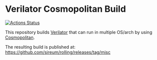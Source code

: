 # Verilator Cosmopolitan Build

[![Actions Status](https://github.com/sireum/build-verilator/workflows/Build/badge.svg)](https://github.com/sireum/build-verilator/actions/workflows/Build.yml) 

This repository builds [Verilator](https://github.com/verilator/verilator) 
that can run in multiple OS/arch by using [Cosmopolitan](https://github.com/jart/cosmopolitan).

The resulting build is published at: https://github.com/sireum/rolling/releases/tag/misc